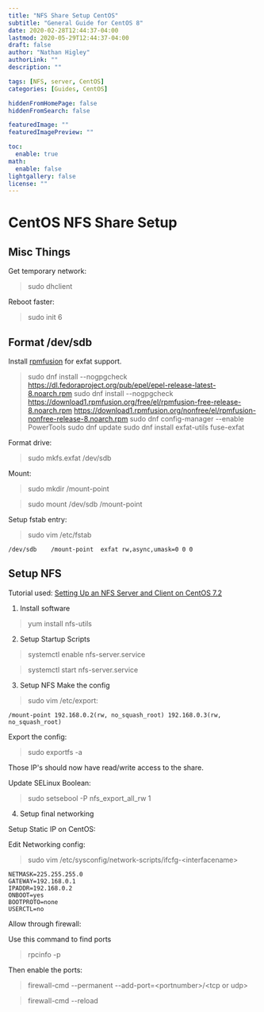 ```yaml
---
title: "NFS Share Setup CentOS"
subtitle: "General Guide for CentOS 8"
date: 2020-02-28T12:44:37-04:00
lastmod: 2020-05-29T12:44:37-04:00
draft: false
author: "Nathan Higley"
authorLink: ""
description: ""

tags: [NFS, server, CentOS]
categories: [Guides, CentOS]

hiddenFromHomePage: false
hiddenFromSearch: false

featuredImage: ""
featuredImagePreview: ""

toc:
  enable: true
math:
  enable: false
lightgallery: false
license: ""
---
```

# CentOS NFS Share Setup

## Misc Things

Get temporary network:
>sudo dhclient

Reboot faster:
>sudo init 6

## Format /dev/sdb

Install [rpmfusion](https://rpmfusion.org/Configuration) for exfat support.

>sudo dnf install --nogpgcheck https://dl.fedoraproject.org/pub/epel/epel-release-latest-8.noarch.rpm
sudo dnf install --nogpgcheck https://download1.rpmfusion.org/free/el/rpmfusion-free-release-8.noarch.rpm https://download1.rpmfusion.org/nonfree/el/rpmfusion-nonfree-release-8.noarch.rpm
sudo dnf config-manager --enable PowerTools
sudo dnf update
sudo dnf install exfat-utils fuse-exfat


Format drive:

> sudo mkfs.exfat /dev/sdb



Mount:


>sudo mkdir /mount-point

>sudo mount /dev/sdb /mount-point

Setup fstab entry:
>sudo vim /etc/fstab

```
/dev/sdb    /mount-point  exfat rw,async,umask=0 0 0
```


## Setup NFS

Tutorial used:
[Setting Up an NFS Server and Client on CentOS 7.2](https://www.howtoforge.com/tutorial/setting-up-an-nfs-server-and-client-on-centos-7/)

1) Install software

>yum install nfs-utils

2) Setup Startup Scripts

>systemctl enable nfs-server.service

>systemctl start nfs-server.service

3) Setup NFS
Make the config
>sudo vim /etc/export:
```
/mount-point 192.168.0.2(rw, no_squash_root) 192.168.0.3(rw, no_squash_root)
```

Export the config:
>sudo exportfs -a

Those IP's should now have read/write access to the share.

Update SELinux Boolean:
>sudo setsebool -P nfs_export_all_rw 1


4) Setup final networking

Setup Static IP on CentOS:

Edit Networking config: 
>sudo vim /etc/sysconfig/network-scripts/ifcfg-\<interfacename>
```
NETMASK=225.255.255.0
GATEWAY=192.168.0.1
IPADDR=192.168.0.2
ONBOOT=yes
BOOTPROTO=none
USERCTL=no
```

Allow through firewall:

Use this command to find ports
>rpcinfo -p

Then enable the ports:
>firewall-cmd --permanent --add-port=\<portnumber>/\<tcp or udp>

>firewall-cmd --reload

